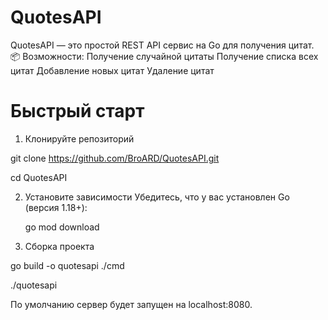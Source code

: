 # QuotesAPI

QuotesAPI — это простой REST API сервис на Go для получения цитат.
📦 Возможности:
Получение случайной цитаты
Получение списка всех цитат
Добавление новых цитат
Удаление цитат

# Быстрый старт
1. Клонируйте репозиторий
   
  git clone https://github.com/BroARD/QuotesAPI.git

  cd QuotesAPI
  
2. Установите зависимости
  Убедитесь, что у вас установлен Go (версия 1.18+):

    go mod download
   
4. Сборка проекта
   
  go build -o quotesapi ./cmd
  
  ./quotesapi
  
По умолчанию сервер будет запущен на localhost:8080.

